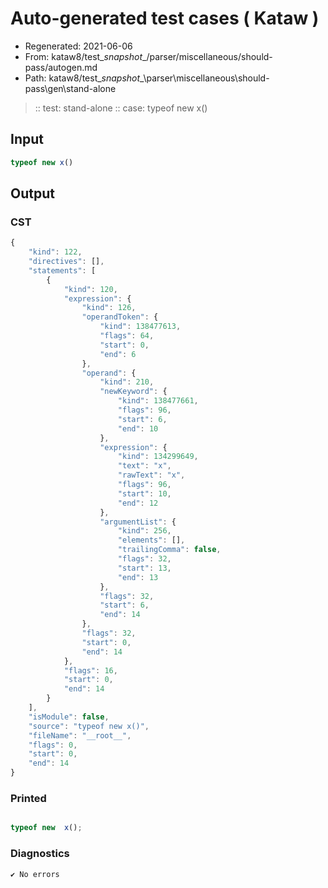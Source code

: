 # Auto-generated test cases ( Kataw )
- Regenerated: 2021-06-06
- From: kataw8/test\__snapshot__/parser/miscellaneous/should-pass/autogen.md
- Path: kataw8/test\__snapshot__\parser\miscellaneous\should-pass\gen\stand-alone
> :: test: stand-alone
> :: case: typeof new x()
## Input

`````js
typeof new x()
`````
## Output

### CST

```javascript
{
    "kind": 122,
    "directives": [],
    "statements": [
        {
            "kind": 120,
            "expression": {
                "kind": 126,
                "operandToken": {
                    "kind": 138477613,
                    "flags": 64,
                    "start": 0,
                    "end": 6
                },
                "operand": {
                    "kind": 210,
                    "newKeyword": {
                        "kind": 138477661,
                        "flags": 96,
                        "start": 6,
                        "end": 10
                    },
                    "expression": {
                        "kind": 134299649,
                        "text": "x",
                        "rawText": "x",
                        "flags": 96,
                        "start": 10,
                        "end": 12
                    },
                    "argumentList": {
                        "kind": 256,
                        "elements": [],
                        "trailingComma": false,
                        "flags": 32,
                        "start": 13,
                        "end": 13
                    },
                    "flags": 32,
                    "start": 6,
                    "end": 14
                },
                "flags": 32,
                "start": 0,
                "end": 14
            },
            "flags": 16,
            "start": 0,
            "end": 14
        }
    ],
    "isModule": false,
    "source": "typeof new x()",
    "fileName": "__root__",
    "flags": 0,
    "start": 0,
    "end": 14
}
```

### Printed

```javascript

typeof new  x();
```

### Diagnostics

```javascript
✔ No errors
```

